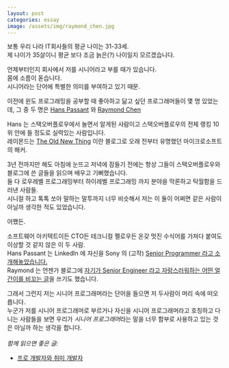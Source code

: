 ```yaml
---
layout: post
categories: essay
image: /assets/img/raymond_chen.jpg
---
```


보통 우리 나라 IT회사들의 평균 나이는 31-33세.  
제 나이가 35살이니 평균 보다 조금 늙은(?) 나이일지 모르겠습니다.

언제부터인지 회사에서 저를 시니어라고 부를 때가 있습니다.  
몸에 소름이 돋습니다.  
시니어라는 단어에 특별한 의미를 부여하고 있기 때문.

이전에 윈도 프로그래밍을 공부할 때 좋아하고 닮고 싶던 프로그래머들이 몇 명 있었는데, 그 중 두 명은 [Hans Passant](https://stackoverflow.com/users/17034/hans-passant) 와 [Raymond Chen](https://stackoverflow.com/users/902497/raymond-chen)

Hans 는 스택오버플로우에서 놀면서 알게된 사람이고 스택오버플로우의 전체 랭킹 10위 안에 들 정도로 실력있는 사람입니다.  
레이몬드는 [The Old New Thing](https://devblogs.microsoft.com/oldnewthing/) 이란 블로그로 오래 전부터 유명했던 마이크로소프트의 해커.

3년 전까지만 해도 아침에 눈뜨고 저녁에 잠들기 전에는 항상 그들이 스택오버플로우와 블로그에 쓴 글들을 읽으며 배우고 기뻐했습니다.  
둘 다 로우레벨 프로그래밍부터 하이레벨 프로그래밍 까지 분야을 막론하고 탁월함을 드러낸 사람들.  
시니컬 하고 톡톡 쏘아 말하는 말투까지 너무 비슷해서 저는 이 둘이 어쩌면 같은 사람이 아닐까 생각한 적도 있었습니다.

어쨌든.

소프트웨어 아키텍트이든 CTO든 테크니컬 펠로우든 온갖 멋진 수식어를 가져다 붙여도 이상할 것 같지 않은 이 두 사람.  
Hans Passant 는 LinkedIn 에 자신을 Sony 의 (고작) [Senior Programmer 라고 소개해놓았습니다.](https://www.linkedin.com/in/hans-passant-5274a48/)  
Raymond 는 언젠가 블로그에 [자기가 Senior Engineer 라고 자랑스러워하는 어떤 얼간이를 비꼬는 글](https://devblogs.microsoft.com/oldnewthing/20100127-00/?p=15163)을 쓰기도 했습니다. 

그래서 그런지 저는 시니어 프로그래머라는 단어을 들으면 저 두사람이 머리 속에 떠오릅니다.  
누군가 저를 시니어 프로그래머로 부르거나 자신을 시니어 프로그래머라고 호칭하고 다니는 사람들을 보면 우리가 *시니어 프로그래머*라는 말을 너무 함부로 사용하고 있는 것은 아닐까 하는 생각을 합니다.
<br>
<br>
*함께 읽으면 좋은 글:*
* [프로 개발자와 취미 개발자](/essay/2021/11/20/프로-개발자와-취미-개발자.html)